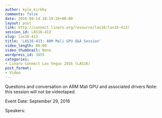 ```yaml
---
author: kyle.kirkby
comments: false
date: 2016-09-14 10:19:20+00:00
layout: post
link: http://connect.linaro.org/resource/las16/las16-413/
session_id: LAS16-413
slug: las16-413
title: 'LAS16-413: ARM Mali GPU Q&A Session'
video_length: 00:00
video_thumbnail: None
wordpress_id: 3855
categories:
- Linaro Connect Las Vegas 2016 (LAS16)
post_format:
- Video
---
```


Questions and conversation on ARM Mali GPU and associated drivers    Note: this session will not be videotaped.

Event Date: September 29, 2016

Speakers: 
